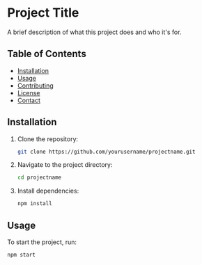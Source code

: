 # Project Title

A brief description of what this project does and who it's for.

## Table of Contents

- [Installation](#installation)
- [Usage](#usage)
- [Contributing](#contributing)
- [License](#license)
- [Contact](#contact)

## Installation

1. Clone the repository:
    ```bash
    git clone https://github.com/yourusername/projectname.git
    ```
2. Navigate to the project directory:
    ```bash
    cd projectname
    ```
3. Install dependencies:
    ```bash
    npm install
    ```

## Usage

To start the project, run:

```bash
npm start
